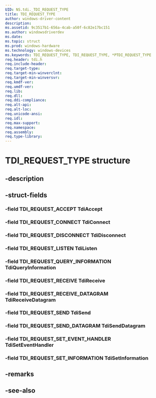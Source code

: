 ```yaml
---
UID: NS.tdi._TDI_REQUEST_TYPE
title: TDI_REQUEST_TYPE
author: windows-driver-content
description: 
ms.assetid: 9c3517b1-656a-4cab-a50f-6c82e17bc151
ms.author: windowsdriverdev
ms.date: 
ms.topic: struct
ms.prod: windows-hardware
ms.technology: windows-devices
ms.keywords: TDI_REQUEST_TYPE, TDI_REQUEST_TYPE, *PTDI_REQUEST_TYPE
req.header: tdi.h
req.include-header:
req.target-type:
req.target-min-winverclnt:
req.target-min-winversvr:
req.kmdf-ver:
req.umdf-ver:
req.lib:
req.dll:
req.ddi-compliance:
req.alt-api:
req.alt-loc:
req.unicode-ansi:
req.idl:
req.max-support:
req.namespace:
req.assembly:
req.type-library:
---
```


# TDI_REQUEST_TYPE structure

## -description



## -struct-fields

### -field TDI_REQUEST_ACCEPT TdiAccept			
 	
### -field TDI_REQUEST_CONNECT TdiConnect			
 	
### -field TDI_REQUEST_DISCONNECT TdiDisconnect			
 	
### -field TDI_REQUEST_LISTEN TdiListen			
 	
### -field TDI_REQUEST_QUERY_INFORMATION TdiQueryInformation			
 	
### -field TDI_REQUEST_RECEIVE TdiReceive			
 	
### -field TDI_REQUEST_RECEIVE_DATAGRAM TdiReceiveDatagram			
 	
### -field TDI_REQUEST_SEND TdiSend			
 	
### -field TDI_REQUEST_SEND_DATAGRAM TdiSendDatagram			
 	
### -field TDI_REQUEST_SET_EVENT_HANDLER TdiSetEventHandler			
 	
### -field TDI_REQUEST_SET_INFORMATION TdiSetInformation			
 	
## -remarks

## -see-also